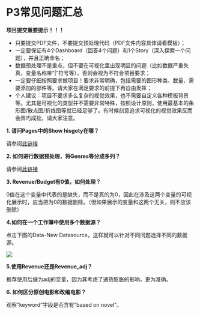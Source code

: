 # P3常见问题汇总

**项目提交重要提示！！！**

- 只要提交PDF文件，不要提交预处理代码（PDF文件内容具体请看模板）；
- 一定要保证有4个Dashboard（回答4个问题）和1个Story（深入探索一个问题），并且正确命名；
- 数据预处理不是重点，但不要在可视化里出现明显的问题（比如数据严重失真，变量名称带“|”符号等），否则会视为不符合项目要求；
- 一定要仔细按照要求做项目！要求非常明确，包括需要的图形种类、数量、需要添加的部件等。请大家在满足要求的前提下再自由发挥；
- 个人建议：项目不要求多么复杂的视觉效果，也不需要自定义各种模板背景等。尤其是可视化的类型并不需要非常特殊，按照设计原则，使用最基本的条形图/散点图/折线图等就已经足够了。有时候刻意追求可视化的视觉效果反而会弄巧成拙，请大家注意。

**1. 请问Pages中的Show hisgoty在哪？**

请参阅[此链接](http://onlinehelp.tableau.com/current/pro/desktop/en-us/buildmanual_shelves_pages.html)

**2. 如何进行数据预处理，将Genres等分成多列？**

请参阅[此链接](http://onlinehelp.tableau.com/current/pro/desktop/en-us/buildmanual_shelves_pages.html)

**3. Revenue/Budget有0值，如何处理？**

0值在这个变量中代表的是缺失，而不是真的为0，因此在涉及这两个变量的可视化展示时，应当把为0的数据删除。（但如果展示的变量和这两个无关，则不应该删除）

**4.如何在一个工作簿中使用多个数据源？**

点击下图的Data-New Datasource，这样就可以针对不同问题选择不同的数据源。

![](https://i.imgur.com/p6ElUix.png)

**5.使用Revenue还是Revenue_adj？**

推荐使用后缀为adj的变量，因为其考虑了通货膨胀的影响，更为准确。

**6. 如何区分原创电影和改编电影？**

观察“keyword”字段是否含有“based on novel”。




